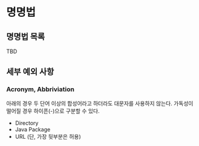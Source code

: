 # 명명법 #

## 명명법 목록 ##

TBD

## 세부 예외 사항 ##

### Acronym, Abbriviation ###

아래의 경우 두 단어 이상의 합성어라고 하더라도 대문자를 사용하지 않는다.
가독성이 떨어질 경우 하이픈(-)으로 구분할 수 있다.
  * Directory
  * Java Package
  * URL (단, 가장 뒷부분은 허용)